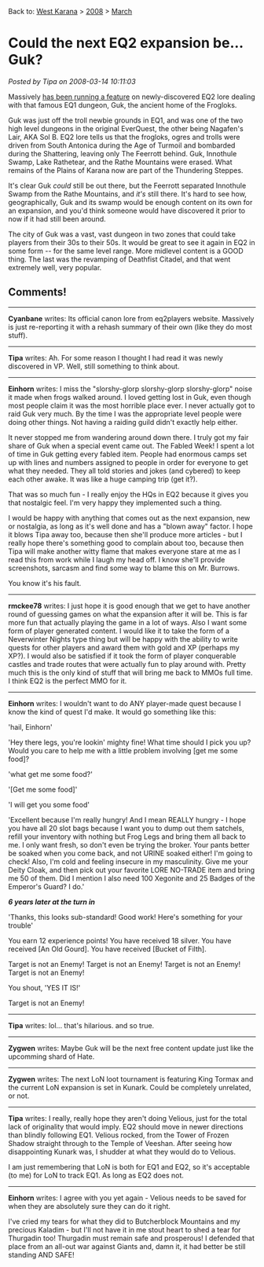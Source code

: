 Back to: [West Karana](/posts/westkarana.md) > [2008](/posts/2008/westkarana.md) > [March](./westkarana.md)
# Could the next EQ2 expansion be... Guk?

*Posted by Tipa on 2008-03-14 10:11:03*

Massively [has been running a feature](http://www.massively.com/2008/03/14/part-two-of-eqii-lore-feature-escape-from-guk/) on newly-discovered EQ2 lore dealing with that famous EQ1 dungeon, Guk, the ancient home of the Frogloks.

Guk was just off the troll newbie grounds in EQ1, and was one of the two high level dungeons in the original EverQuest, the other being Nagafen's Lair, AKA Sol B. EQ2 lore tells us that the frogloks, ogres and trolls were driven from South Antonica during the Age of Turmoil and bombarded during the Shattering, leaving only The Feerrott behind. Guk, Innothule Swamp, Lake Rathetear, and the Rathe Mountains were erased. What remains of the Plains of Karana now are part of the Thundering Steppes.

It's clear Guk *could* still be out there, but the Feerrott separated Innothule Swamp from the Rathe Mountains, and *it's* still there. It's hard to see how, geographically, Guk and its swamp would be enough content on its own for an expansion, and you'd think someone would have discovered it prior to now if it had still been around.

The city of Guk was a vast, vast dungeon in two zones that could take players from their 30s to their 50s. It would be great to see it again in EQ2 in some form -- for the same level range. More midlevel content is a GOOD thing. The last was the revamping of Deathfist Citadel, and that went extremely well, very popular.


## Comments!

---

**Cyanbane** writes: Its official canon lore from eq2players website. Massively is just re-reporting it with a rehash summary of their own (like they do most stuff).

---

**Tipa** writes: Ah. For some reason I thought I had read it was newly discovered in VP. Well, still something to think about.

---

**Einhorn** writes: I miss the "slorshy-glorp slorshy-glorp slorshy-glorp" noise it made when frogs walked around. I loved getting lost in Guk, even though most people claim it was the most horrible place ever. I never actually got to raid Guk very much. By the time I was the appropriate level people were doing other things. Not having a raiding guild didn't exactly help either. 

It never stopped me from wandering around down there. I truly got my fair share of Guk when a special event came out. The Fabled Week! I spent a lot of time in Guk getting every fabled item. People had enormous camps set up with lines and numbers assigned to people in order for everyone to get what they needed. They all told stories and jokes (and cybered) to keep each other awake. It was like a huge camping trip (get it?).

That was so much fun - I really enjoy the HQs in EQ2 because it gives you that nostalgic feel. I'm very happy they implemented such a thing.

I would be happy with anything that comes out as the next expansion, new or nostalgia, as long as it's well done and has a "blown away" factor. I hope it blows Tipa away too, because then she'll produce more articles - but I really hope there's something good to complain about too, because then Tipa will make another witty flame that makes everyone stare at me as I read this from work while I laugh my head off. I know she'll provide screenshots, sarcasm and find some way to blame this on Mr. Burrows.

You know it's his fault.

---

**rmckee78** writes: I just hope it is good enough that we get to have another round of guessing games on what the expansion after it will be. This is far more fun that actually playing the game in a lot of ways. Also I want some form of player generated content. I would like it to take the form of a Neverwinter Nights type thing but will be happy with the ability to write quests for other players and award them with gold and XP (perhaps my XP?). I would also be satisfied if it took the form of player conquerable castles and trade routes that were actually fun to play around with. Pretty much this is the only kind of stuff that will bring me back to MMOs full time. I think EQ2 is the perfect MMO for it.

---

**Einhorn** writes: I wouldn't want to do ANY player-made quest because I know the kind of quest I'd make. It would go something like this:

'hail, Einhorn'

'Hey there legs, you're lookin' mighty fine! What time should I pick you up? Would you care to help me with a little problem involving [get me some food]?

'what get me some food?'

'[Get me some food]'

'I will get you some food'

'Excellent because I'm really hungry! And I mean REALLY hungry - I hope you have all 20 slot bags because I want you to dump out them satchels, refill your inventory with nothing but Frog Legs and bring them all back to me. I only want fresh, so don't even be trying the broker. Your pants better be soaked when you come back, and not URINE soaked either! I'm going to check! Also, I'm cold and feeling insecure in my masculinity. Give me your Deity Cloak, and then pick out your favorite LORE NO-TRADE item and bring me 50 of them. Did I mention I also need 100 Xegonite and 25 Badges of the Emperor's Guard? I do.'

***6 years later at the turn in***

'Thanks, this looks sub-standard! Good work! Here's something for your trouble'

You earn 12 experience points!
You have received 18 silver.
You have received [An Old Gourd].
You have received [Bucket of Filth].

Target is not an Enemy!
Target is not an Enemy!
Target is not an Enemy!
Target is not an Enemy!

You shout, 'YES IT IS!'

Target is not an Enemy!

---

**Tipa** writes: lol... that's hilarious. and so true.

---

**Zygwen** writes: Maybe Guk will be the next free content update just like the upcomming shard of Hate.

---

**Zygwen** writes: The next LoN loot tournament is featuring King Tormax and the current LoN expansion is set in Kunark. Could be completely unrelated, or not.

---

**Tipa** writes: I really, really hope they aren't doing Velious, just for the total lack of originality that would imply. EQ2 should move in newer directions than blindly following EQ1. Velious rocked, from the Tower of Frozen Shadow straight through to the Temple of Veeshan. After seeing how disappointing Kunark was, I shudder at what they would do to Velious.

I am just remembering that LoN is both for EQ1 and EQ2, so it's acceptable (to me) for LoN to track EQ1. As long as EQ2 does not.

---

**Einhorn** writes: I agree with you yet again - Velious needs to be saved for when they are absolutely sure they can do it right.

I've cried my tears for what they did to Butcherblock Mountains and my precious Kaladim - but I'll not have it in me stout heart to shed a tear for Thurgadin too! Thurgadin must remain safe and prosperous! I defended that place from an all-out war against Giants and, damn it, it had better be still standing AND SAFE!

